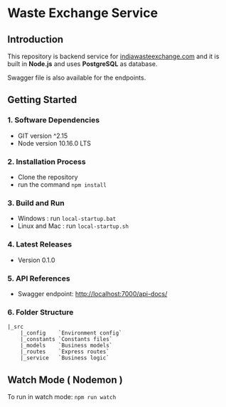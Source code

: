 # Waste Exchange Service

## Introduction

This repository is backend service for [indiawasteexchange.com](https://indiawasteexchange.com) and it is built in **Node.js** and uses **PostgreSQL** as database.

Swagger file is also available for the endpoints.

## Getting Started

### 1. Software Dependencies

* GIT version ^2.15
* Node version 10.16.0 LTS

### 2. Installation Process

* Clone the repository
* run the command `npm install`

### 3. Build and Run

* Windows : run `local-startup.bat`
* Linux and Mac : run `local-startup.sh`

### 4. Latest Releases

* Version 0.1.0

### 5. API References

* Swagger endpoint: [http://localhost:7000/api-docs/](http://localhost:7000/api-docs/)

### 6. Folder Structure

    |_src
        |_config    `Environment config`
        |_constants `Constants files`
        |_models    `Business models`
        |_routes    `Express routes`
        |_service   `Business logic`

## Watch Mode ( Nodemon )

To run in watch mode: `npm run watch`
